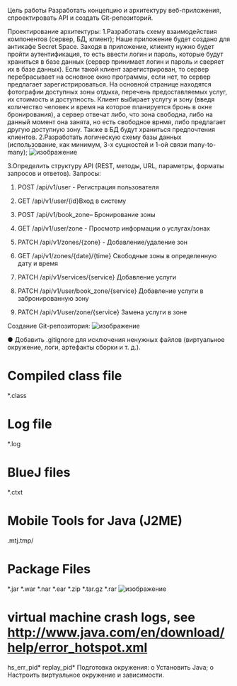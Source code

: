 Цель работы
Разработать концепцию и архитектуру веб-приложения, спроектировать API и создать Git-репозиторий.

Проектирование архитектуры:
1.Разработать схему взаимодействия компонентов (сервер, БД, клиент);
Наше приложение будет создано для антикафе Secret Space.
Заходя в приложение, клиенту нужно будет пройти аутентификация, то есть ввести логин и пароль, которые будут храниться в базе данных (сервер принимает логин и пароль и сверяет их в базе данных). Если такой клиент зарегистрирован, то сервер перебрасывает на основное окно программы, если нет, то сервер предлагает зарегистрироваться. 
На основной странице находятся фотографии доступных зоны отдыха, перечень предоставляемых услуг, их стоимость и доступность. Клиент выбирает услугу и зону (введя количество человек и время на которое планируется бронь в окне бронирования), а сервер отвечат либо, что зона свободна, либо на данный момент она занята, но есть свободное врнмя, либо предлагает другую доступную зону. Также в БД будут храниться предпочтения клиентов.
2.Разработать логическую схему базы данных (использование, как минимум, 3-х сущностей и 1-ой связи many-to-many);
 ![изображение](https://github.com/user-attachments/assets/546d4e17-3bae-4a8f-b622-1d56a21be911)

3.Определить структуру API (REST, методы, URL, параметры, форматы запросов и ответов).
Запросы:
1.	POST /api/v1/user - Регистрация пользователя
2.	GET /api/v1/user/{id}Вход в систему
3.	POST /api/v1/book_zone– Бронирование зоны
4.	GET /api/v1/user/zone - Просмотр информации о услугах/зонах
5.	PATCH /api/v1/zones/{zone} - Добавление/удаление зон
6.	GET /api/v1/zones/{date}/{time} Свободные зоны в определенную дату и время
7.	PATCH /api/v1/services/{service} Добавление услуги 
8.	PATCH /api/v1/user/book_zone/{service} Добавление услуги в забронированную зону

9.	PATCH /api/v1/user/zone/{service} Замена услуги в зоне













Создание Git-репозитория:
![изображение](https://github.com/user-attachments/assets/f6d09866-c163-4f07-b0b5-552f1e954fb5)

 
●	Добавить .gitignore для исключения ненужных файлов (виртуальное окружение, логи, артефакты сборки и т. д.).

# Compiled class file
*.class

# Log file
*.log

# BlueJ files
*.ctxt

# Mobile Tools for Java (J2ME)
.mtj.tmp/

# Package Files #
*.jar
*.war
*.nar
*.ear
*.zip
*.tar.gz
*.rar
![изображение](https://github.com/user-attachments/assets/44506a5e-5db7-4c1c-a171-14fda0ff4c18)

# virtual machine crash logs, see http://www.java.com/en/download/help/error_hotspot.xml
hs_err_pid*
replay_pid*
Подготовка окружения:
o	Установить Java;
o	Настроить виртуальное окружение и зависимости.

 



